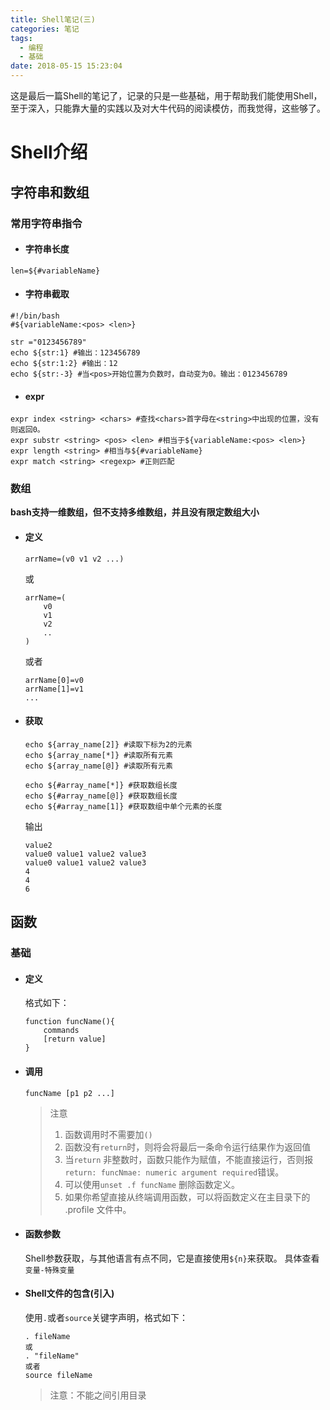 ```yaml
---
title: Shell笔记(三)
categories: 笔记
tags:
  - 编程
  - 基础
date: 2018-05-15 15:23:04
---
```

这是最后一篇Shell的笔记了，记录的只是一些基础，用于帮助我们能使用Shell，至于深入，只能靠大量的实践以及对大牛代码的阅读模仿，而我觉得，这些够了。
<!-- more-->
# Shell介绍
## 字符串和数组
### 常用字符串指令
- #### 字符串长度
```
len=${#variableName}
```

- #### 字符串截取 
```shell
#!/bin/bash
#${variableName:<pos> <len>}

str ="0123456789"
echo ${str:1} #输出：123456789
echo ${str:1:2} #输出：12
echo ${str:-3} #当<pos>开始位置为负数时，自动变为0。输出：0123456789
```
- #### expr
```
expr index <string> <chars> #查找<chars>首字母在<string>中出现的位置，没有则返回0。
expr substr <string> <pos> <len> #相当于${variableName:<pos> <len>}
expr length <string> #相当与${#variableName}
expr match <string> <regexp> #正则匹配
```
      
### 数组
**bash支持一维数组，但不支持多维数组，并且没有限定数组大小**
- #### 定义
    ```shell
    arrName=(v0 v1 v2 ...)
    ```
    或
    ```shell
    arrName=(
        v0
        v1
        v2
        ..
    )    
    ```
    或者
    ```shell
    arrName[0]=v0
    arrName[1]=v1
    ...
    ```
- #### 获取
    ```shell
    echo ${array_name[2]} #读取下标为2的元素
    echo ${array_name[*]} #读取所有元素
    echo ${array_name[@]} #读取所有元素

    echo ${#array_name[*]} #获取数组长度
    echo ${#array_name[@]} #获取数组长度
    echo ${#array_name[1]} #获取数组中单个元素的长度
    ```
    输出
    ```shell
    value2
    value0 value1 value2 value3
    value0 value1 value2 value3
    4
    4
    6
    ```

## 函数
### 基础
- #### 定义
    格式如下：
    ```shell
    function funcName(){
        commands
        [return value]
    }
    ```
- #### 调用
    ``` shell
    funcName [p1 p2 ...]
    ```
    > 注意
    > 1. 函数调用时不需要加`()`
    > 2. 函数没有`return`时，则将会将最后一条命令运行结果作为返回值
    > 3. 当`return` 非整数时，函数只能作为赋值，不能直接运行，否则报`return: funcNmae: numeric argument required`错误。
    > 4. 可以使用`unset .f funcName` 删除函数定义。
    > 5. 如果你希望直接从终端调用函数，可以将函数定义在主目录下的 .profile 文件中。

- #### 函数参数
    Shell参数获取，与其他语言有点不同，它是直接使用`${n}`来获取。
    具体查看`变量-特殊变量`

- #### Shell文件的包含(引入)
    使用`.`或者`source`关键字声明，格式如下：
    ```shell
    . fileName
    或
    . "fileName"
    或者
    source fileName
    ```
    >注意：不能之间引用目录
